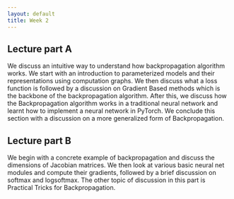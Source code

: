 ```yaml
---
layout: default
title: Week 2
---
```



## Lecture part A

We discuss an intuitive way to understand how backpropagation algorithm works. We start with an introduction to parameterized models and their representations using computation graphs. We then discuss what a loss function is followed by a discussion on Gradient Based methods which is the backbone of the backpropagation algorithm. After this, we discuss how the Backpropagation algorithm works in a traditional neural network and learnt how to implement a neural network in PyTorch. We conclude this section with a discussion on a more generalized form of Backpropagation.

## Lecture part B

We begin with a concrete example of backpropagation and discuss the dimensions of Jacobian matrices. We then look at various basic neural net modules and compute their gradients, followed by a brief discussion on softmax and logsoftmax. The other topic of discussion in this part is Practical Tricks for Backpropagation.
